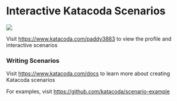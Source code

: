 # Interactive Katacoda Scenarios

[![](http://shields.katacoda.com/katacoda/paddy3883/count.svg)](https://www.katacoda.com/paddy3883 "Get your profile on Katacoda.com")

Visit https://www.katacoda.com/paddy3883 to view the profile and interactive scenarios

### Writing Scenarios
Visit https://www.katacoda.com/docs to learn more about creating Katacoda scenarios

For examples, visit https://github.com/katacoda/scenario-example

